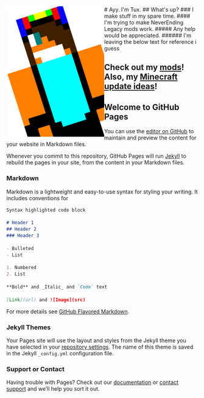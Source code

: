 <img src="tux.png" alt="An alternative one of my profile pics" style="float:left;" />
# Ayy. I'm Tux.
## What's up?
### I make stuff in my spare time.
#### I'm trying to make NeverEnding Legacy mods work.
##### Any help would be appreciated.
###### I'm leaving the below text for reference i guess

Check out my [mods](mods)!
Also, my [Minecraft update ideas](mcupdates)!
---
## Welcome to GitHub Pages

You can use the [editor on GitHub](https://github.com/SuperTux20/pengaelic-mods/edit/master/README.md) to maintain and preview the content for your website in Markdown files.

Whenever you commit to this repository, GitHub Pages will run [Jekyll](https://jekyllrb.com/) to rebuild the pages in your site, from the content in your Markdown files.

### Markdown

Markdown is a lightweight and easy-to-use syntax for styling your writing. It includes conventions for

```markdown
Syntax highlighted code block

# Header 1
## Header 2
### Header 3

- Bulleted
- List

1. Numbered
2. List

**Bold** and _Italic_ and `Code` text

[Link](url) and ![Image](src)
```

For more details see [GitHub Flavored Markdown](https://guides.github.com/features/mastering-markdown/).

### Jekyll Themes

Your Pages site will use the layout and styles from the Jekyll theme you have selected in your [repository settings](https://github.com/SuperTux20/pengaelic-mods/settings). The name of this theme is saved in the Jekyll `_config.yml` configuration file.

### Support or Contact

Having trouble with Pages? Check out our [documentation](https://help.github.com/categories/github-pages-basics/) or [contact support](https://github.com/contact) and we’ll help you sort it out.
